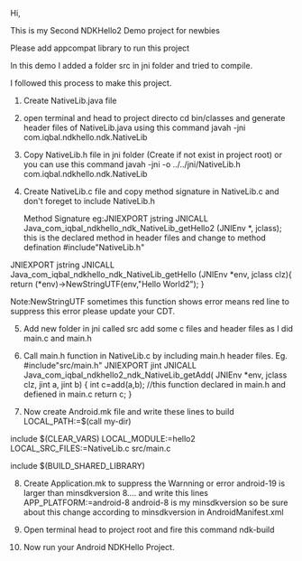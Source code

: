 Hi,

This is my Second NDKHello2 Demo project for newbies

Please add appcompat library to run this project

In this demo I added a folder src in jni folder and tried to compile.

I followed this process to make this project.

1. Create NativeLib.java file

2. open terminal and head to project directo
	cd bin/classes and
	generate header files of NativeLib.java using this command
	javah -jni com.iqbal.ndkhello.ndk.NativeLib
	
3. Copy NativeLib.h file in jni folder (Create if not exist in project root)
or you can use this command javah -jni -o ../../jni/NativeLib.h com.iqbal.ndkhello.ndk.NativeLib

4. Create NativeLib.c file and copy method signature in NativeLib.c
and don't foreget to include NativeLib.h
	
	Method Signature eg:JNIEXPORT jstring JNICALL Java_com_iqbal_ndkhello_ndk_NativeLib_getHello2
(JNIEnv *, jclass);
	this is the declared method in header files and change to method defination
	#include"NativeLib.h"

JNIEXPORT jstring JNICALL Java_com_iqbal_ndkhello_ndk_NativeLib_getHello
  (JNIEnv *env, jclass clz){
	return (*env)->NewStringUTF(env,"Hello World2");
}

Note:NewStringUTF sometimes this function shows error means red line to suppress this error please update your CDT.

5. Add new folder in jni called src add some c files and header files as I did main.c and main.h

6. Call main.h function in NativeLib.c by including main.h header files.
	Eg.
	#include"src/main.h"
	JNIEXPORT jint JNICALL Java_com_iqbal_ndkhello2_ndk_NativeLib_getAdd(
		JNIEnv *env, jclass clz, jint a, jint b) {
	int c=add(a,b); //this function declared in main.h and defiened in main.c
	return c;
	}
	
7. Now create Android.mk file and write these lines to build
LOCAL_PATH:=$(call my-dir)

include $(CLEAR_VARS)
LOCAL_MODULE:=hello2
LOCAL_SRC_FILES:=NativeLib.c src/main.c

include $(BUILD_SHARED_LIBRARY)

8. Create Application.mk to suppress the Warnning or error android-19 is larger than minsdkversion 8....
and write this lines
APP_PLATFORM:=android-8
android-8 is my minsdkversion so be sure about this change according to minsdkversion in AndroidManifest.xml


9. Open terminal head to project root and fire this command 
ndk-build

10. Now run your Android NDKHello Project.
	
